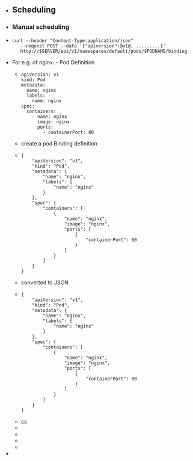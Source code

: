 - ## Scheduling
- ### Manual scheduling
- ```
  curl --header "Content-Type:application/json" 
  	 --request POST --data '{"apiversion":@v1@, .........}'
  	 http://$SERVER/api/v1/namespaces/default/pods/$PODNAME/binding
  
  ```
- For e.g. of nginx: - Pod Definition
	- ```
	  apiVersion: v1
	  kind: Pod
	  metadata:
	    name: nginx
	    labels:
	      name: nginx
	  spec:
	    containers:
	      - name: nginx
	        image: nginx
	        ports:
	          - containerPort: 80
	  
	  ```
	- create a pod Binding definition
	- ```
	  {
	      "apiVersion": "v1",
	      "kind": "Pod",
	      "metadata": {
	          "name": "nginx",
	          "labels": {
	              "name": "nginx"
	          }
	      },
	      "spec": {
	          "containers": [
	              {
	                  "name": "nginx",
	                  "image": "nginx",
	                  "ports": [
	                      {
	                          "containerPort": 80
	                      }
	                  ]
	              }
	          ]
	      }
	  }
	  
	  ```
	- converted to JSON
	- ```
	  {
	      "apiVersion": "v1",
	      "kind": "Pod",
	      "metadata": {
	          "name": "nginx",
	          "labels": {
	              "name": "nginx"
	          }
	      },
	      "spec": {
	          "containers": [
	              {
	                  "name": "nginx",
	                  "image": "nginx",
	                  "ports": [
	                      {
	                          "containerPort": 80
	                      }
	                  ]
	              }
	          ]
	      }
	  }
	  
	  ```
	- cc
	-
	-
	-
	-
-